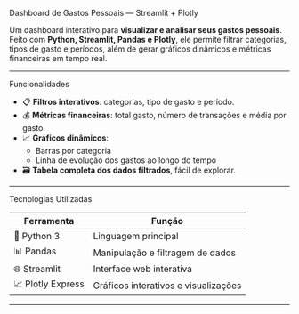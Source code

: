 Dashboard de Gastos Pessoais — Streamlit + Plotly

Um dashboard interativo para **visualizar e analisar seus gastos pessoais**.  
Feito com **Python, Streamlit, Pandas e Plotly**, ele permite filtrar categorias, tipos de gasto e períodos, além de gerar gráficos dinâmicos e métricas financeiras em tempo real.

---

Funcionalidades

- 📋 **Filtros interativos**: categorias, tipo de gasto e período.  
- 💰 **Métricas financeiras**: total gasto, número de transações e média por gasto.  
- 📈 **Gráficos dinâmicos**:  
  - Barras por categoria  
  - Linha de evolução dos gastos ao longo do tempo  
- 🗃️ **Tabela completa dos dados filtrados**, fácil de explorar.

---

Tecnologias Utilizadas

| Ferramenta | Função |
|------------|--------|
| 🐍 Python 3 | Linguagem principal |
| 📊 Pandas | Manipulação e filtragem de dados |
| 🌐 Streamlit | Interface web interativa |
| 📈 Plotly Express | Gráficos interativos e visualizações |

---
